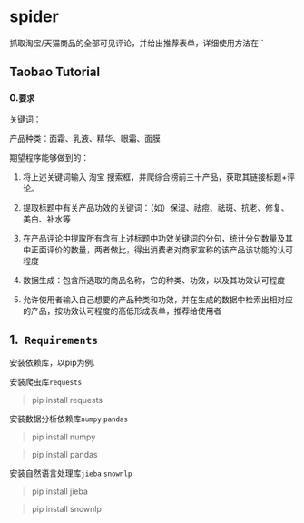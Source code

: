 # spider
抓取淘宝/天猫商品的全部可见评论，并给出推荐表单，详细使用方法在``

## Taobao Tutorial

### 0.```要求```
关键词：

产品种类：面霜、乳液、精华、眼霜、面膜


期望程序能够做到的：

1.	将上述关键词输入 淘宝 搜索框，并爬综合榜前三十产品，获取其链接标题+评论。

2.	提取标题中有关产品功效的关键词：（如）保湿、祛痘、祛斑、抗老、修复、美白、补水等

3.	在产品评论中提取所有含有上述标题中功效关键词的分句，统计分句数量及其中正面评价的数量，两者做比，得出消费者对商家宣称的该产品该功能的认可程度

4.	数据生成：包含所选取的商品名称，它的种类、功效，以及其功效认可程度

5.	允许使用者输入自己想要的产品种类和功效，并在生成的数据中检索出相对应的产品，按功效认可程度的高低形成表单，推荐给使用者

## 1.``` Requirements```
安装依赖库，以pip为例.

安装爬虫库```requests```
> pip install requests

安装数据分析依赖库```numpy``` ```pandas```
> pip install numpy

> pip install pandas

安装自然语言处理库```jieba``` ```snownlp```
> pip install jieba

> pip install snownlp


